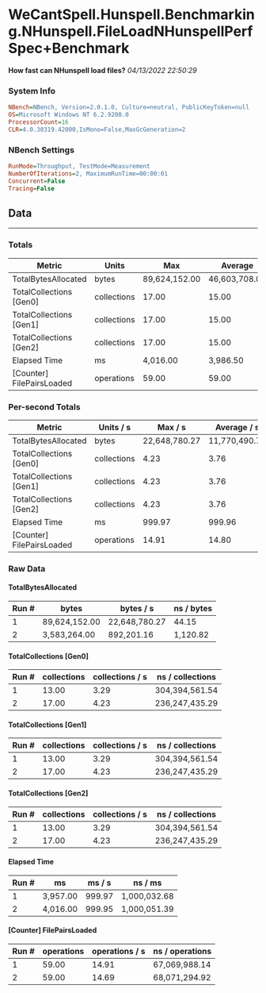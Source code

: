 ﻿# WeCantSpell.Hunspell.Benchmarking.NHunspell.FileLoadNHunspellPerfSpec+Benchmark
__How fast can NHunspell load files?__
_04/13/2022 22:50:29_
### System Info
```ini
NBench=NBench, Version=2.0.1.0, Culture=neutral, PublicKeyToken=null
OS=Microsoft Windows NT 6.2.9200.0
ProcessorCount=16
CLR=4.0.30319.42000,IsMono=False,MaxGcGeneration=2
```

### NBench Settings
```ini
RunMode=Throughput, TestMode=Measurement
NumberOfIterations=2, MaximumRunTime=00:00:01
Concurrent=False
Tracing=False
```

## Data
-------------------

### Totals
|          Metric |           Units |             Max |         Average |             Min |          StdDev |
|---------------- |---------------- |---------------- |---------------- |---------------- |---------------- |
|TotalBytesAllocated |           bytes |   89,624,152.00 |   46,603,708.00 |    3,583,264.00 |   60,840,095.36 |
|TotalCollections [Gen0] |     collections |           17.00 |           15.00 |           13.00 |            2.83 |
|TotalCollections [Gen1] |     collections |           17.00 |           15.00 |           13.00 |            2.83 |
|TotalCollections [Gen2] |     collections |           17.00 |           15.00 |           13.00 |            2.83 |
|    Elapsed Time |              ms |        4,016.00 |        3,986.50 |        3,957.00 |           41.72 |
|[Counter] FilePairsLoaded |      operations |           59.00 |           59.00 |           59.00 |            0.00 |

### Per-second Totals
|          Metric |       Units / s |         Max / s |     Average / s |         Min / s |      StdDev / s |
|---------------- |---------------- |---------------- |---------------- |---------------- |---------------- |
|TotalBytesAllocated |           bytes |   22,648,780.27 |   11,770,490.71 |      892,201.16 |   15,384,224.62 |
|TotalCollections [Gen0] |     collections |            4.23 |            3.76 |            3.29 |            0.67 |
|TotalCollections [Gen1] |     collections |            4.23 |            3.76 |            3.29 |            0.67 |
|TotalCollections [Gen2] |     collections |            4.23 |            3.76 |            3.29 |            0.67 |
|    Elapsed Time |              ms |          999.97 |          999.96 |          999.95 |            0.01 |
|[Counter] FilePairsLoaded |      operations |           14.91 |           14.80 |           14.69 |            0.16 |

### Raw Data
#### TotalBytesAllocated
|           Run # |           bytes |       bytes / s |      ns / bytes |
|---------------- |---------------- |---------------- |---------------- |
|               1 |   89,624,152.00 |   22,648,780.27 |           44.15 |
|               2 |    3,583,264.00 |      892,201.16 |        1,120.82 |

#### TotalCollections [Gen0]
|           Run # |     collections | collections / s |ns / collections |
|---------------- |---------------- |---------------- |---------------- |
|               1 |           13.00 |            3.29 |  304,394,561.54 |
|               2 |           17.00 |            4.23 |  236,247,435.29 |

#### TotalCollections [Gen1]
|           Run # |     collections | collections / s |ns / collections |
|---------------- |---------------- |---------------- |---------------- |
|               1 |           13.00 |            3.29 |  304,394,561.54 |
|               2 |           17.00 |            4.23 |  236,247,435.29 |

#### TotalCollections [Gen2]
|           Run # |     collections | collections / s |ns / collections |
|---------------- |---------------- |---------------- |---------------- |
|               1 |           13.00 |            3.29 |  304,394,561.54 |
|               2 |           17.00 |            4.23 |  236,247,435.29 |

#### Elapsed Time
|           Run # |              ms |          ms / s |         ns / ms |
|---------------- |---------------- |---------------- |---------------- |
|               1 |        3,957.00 |          999.97 |    1,000,032.68 |
|               2 |        4,016.00 |          999.95 |    1,000,051.39 |

#### [Counter] FilePairsLoaded
|           Run # |      operations |  operations / s | ns / operations |
|---------------- |---------------- |---------------- |---------------- |
|               1 |           59.00 |           14.91 |   67,069,988.14 |
|               2 |           59.00 |           14.69 |   68,071,294.92 |



